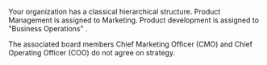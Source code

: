 Your organization has a classical hierarchical structure. Product Management is assigned to Marketing. Product development is assigned to &quot;Business Operations&quot; .

The associated board members Chief Marketing Officer (CMO) and Chief Operating Officer (COO) do not agree on strategy.
